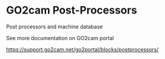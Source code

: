 # GO2cam Post-Processors

Post processors and machine database

See more documentation on GO2cam portal

https://support.go2cam.net/go2portal/blocks/postprocessors/
